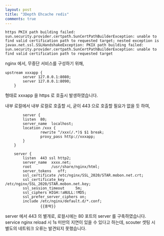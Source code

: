 ```yaml
---
layout: post
title: "3Depth Ehcache redis"
comments: true
---
```



```
https PKIX path building failed: sun.security.provider.certpath.SunCertPathBuilderException: unable to find valid certification path to requested target; nested exception is javax.net.ssl.SSLHandshakeException: PKIX path building failed: sun.security.provider.certpath.SunCertPathBuilderException: unable to find valid certification path to requested target
```

nginx 에서, 무중단 서비스를 구성하기 위해,


```
upstream xxxapp {
        server 127.0.0.1:8080;
        server 127.0.0.1:8090;
    }
```

형태로 xxxapp 을 https 로 호출시 발생하였습니다.

내부 로컬에서 내부 로컬로 호출할 시,
굳이 443 으로 호출할 필요가 없을 듯 하여,

```
		server {
        listen  80;
        server_name  localhost;
        location /xxx {
                rewrite ^/xxx(/.*)$ $1 break;
                proxy_pass http://xxxapp;
        }
    }

    server {
        listen  443 ssl http2;
        server_name  xxxx.net;
        root         /usr/share/nginx/html;
        server_tokens   off;
        ssl_certificate /etc/nginx/SSL_2020/STAR.mobon.net.crt;
        ssl_certificate_key     /etc/nginx/SSL_2020/STAR.mobon.net.key;
        ssl_session_timeout     5m;
        ssl_ciphers HIGH:!aNULL:!MD5;
        ssl_prefer_server_ciphers on;
        include /etc/nginx/default.d/*.conf;
				{{중략}}
```
server 에서 443 의 별개로, 로컬시에는 80 포트의 server 를 구축하였습니다.
service nginx reload 시 1s 미만의 지연이 있을 수 있다고 하는데,
scouter 셋팅 시 별도의 네트워크 오류는 발견되지 못했습니다.
